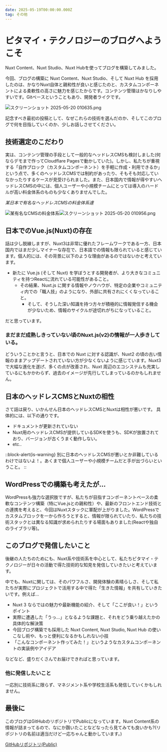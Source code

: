 ```yaml
---
date: 2025-05-19T00:00:00.000Z
tag: その他
---
```


# ピタマイ・テクノロジーのブログへようこそ

Nuxt Content、Nuxt Studio、Nuxt Hubを使ってブログを構築してみました。

今回、ブログの構築に Nuxt Content、Nuxt Studio、そして Nuxt Hub を採用したのは、かなりNuxt自体と親和性が良いと感じたのと、カスタムコンポーネントによる柔軟性の高さに魅力を感じたからです。コンテンツ管理はかなりしやすいです。Gitベースということもあり、開発者ライクです。

![スクリーンショット 2025-05-20 010635.png](/media/s2.png)

記念すべき最初の投稿として、なぜこれらの技術を選んだのか、そしてこのブログで何を目指していくのか、少しお話しさせてください。

## 技術選定のこだわり

実は、コンテンツ管理の手段として一般的なヘッドレスCMSも検討しました(何ならデモまで作ってCloudflare Pagesで動かしていた)。しかし、私たちが重視する「自作ブロック（カスタムコンポーネント）を手軽に作成・利用できるか」という点で、多くのヘッドレスCMSでは制約があったり、そもそも対応していなかったりするケースが見受けられました。また、日本国内で情報が得やすいヘッドレスCMSの中には、個人ユーザーや小規模チームにとっては導入のハードルが高い料金体系のものも少なくありませんでした。

*某日本で有名なヘッドレスCMSの料金体系達*

![某有名なCMSの料金体系](/media/s1.png)![スクリーンショット 2025-05-20 010956.png](/media/3s.png)

## 日本でのVue.js(Nuxt)の存在

話は少し脱線しますが、Nuxt3は非常に優れたフレームワークである一方、日本国内ではまだ少しマイナーな存在で、日本語での情報も限られていると感じています。個人的には、その背景に以下のような理由があるのではないかと考えています。

- 新たに Vue.js (そして Nuxt) を学ぼうとする開発者が、より大きなコミュニティを持つReactに流れている可能性があること。
  - その結果、Nuxt.js に関する情報やノウハウが、特定の企業やコミュニティ内での「職人技」のようになり、外部に共有されにくくなっていること。
    - そして、そうした深い知識を持つ方々が積極的に情報発信する機会が少ないため、情報のサイクルが途切れがちになっていること。

だと思っています。

### まだまだ成熟しきっていない頃のNuxt.js(v2)の情報が一人歩きしている。

どういうことかと言うと、日本での Nuxt に対する認識が、Nuxt2 の頃の古い情報のままアップデートされていない方が少なくないように感じています。Nuxt3 で大幅な進化を遂げ、多くの点が改善され、Nuxt 周辺のエコシステムも充実しているにもかかわらず、過去のイメージが先行してしまっているのかもしれません。

## 日本のヘッドレスCMSとNuxtの相性

さて話は戻り、いかんせん日本のヘッドレスCMSとNuxtは相性が悪いです。
具体的には、以下の通りです。

- ドキュメントが更新されていない
- Nuxt用のヘッドレスCMSが提供しているSDKを使うも、SDKが放置されており、バージョンが古くうまく動作しない。
- etc..

::block-alert{is-warning}
別に日本のヘッドレスCMSが悪いとか非難しているわけではないよ！。あくまで個人ユーザーや小規模チームだと手が出づらいということ。
::

## WordPressでの構築も考えたが…

WordPressも強力な選択肢ですが、私たちが目指すコンポーネントベースの柔軟なコンテンツ構築（特にVue.jsとの親和性）や、最新のフロントエンド技術との連携を考えると、今回はNuxtスタックに軍配が上がりました。WordPressでカスタムブロックを一から作ろうとすると、情報が限られていたり、私たちの技術スタックとは異なる知識が求められたりする場面もありました(Reactや独自のライブラリ等)。

## このブログで発信したいこと

後継の人たちのためにも、Nuxt系や技術系を中心として、私たちピタマイ・テクノロジーが日々の活動で得た技術的な知見を発信していきたいと考えています。

中でも、Nuxtに関しては、そのパワフルさ、開発体験の素晴らしさ、そして私たちが実際にプロジェクトで活用する中で得た「生きた情報」を共有していきたいです。例えば…

- Nuxt 3 ならではの魅力や最新機能の紹介、そして「ここが良い！」というポイント
- 実際に遭遇した「うっ…」となるような課題と、それをどう乗り越えたかの具体的な解決策
- 今回ブログ構築でも採用した Nuxt Content, Nuxt Studio, Nuxt Hub の使いこなし術や、もっと便利になるかもしれない小技
- 「こんなコンポーネント作ってみた！」というようなカスタムコンポーネントの実装例やアイデア

などなど、盛りだくさんでお届けできればと思っています。

### 他に発信したいこと

一応別に技術系に限らず、マネジメント系や学校生活系も発信していくかもしれません。

## 最後に

このブログはGitHubのリポジトリでPublicになっています。Nuxt Content系の情報が詰まってるので、なにか躓いたことなどなったら見てみても良いかも?(リポジトリの名前は適当だけど一応ちゃんと動かしています。)

[GitHubリポジトリ(Public)](https://github.com/otusoa/nuxt-cms-test)
